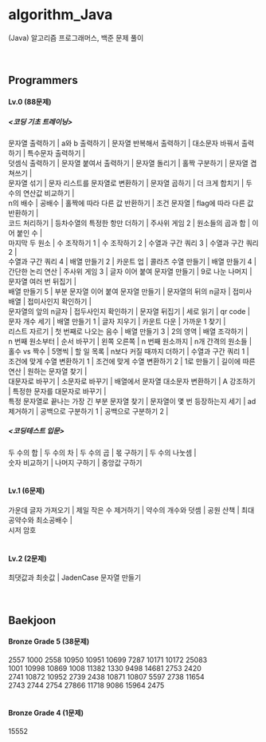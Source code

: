 # algorithm_Java
(Java) 알고리즘 프로그래머스, 백준 문제 풀이
</br></br></br>
 
 
## Programmers
#### Lv.0 (88문제)
##### <코딩 기초 트레이닝>
문자열 출력하기 | a와 b 출력하기 | 문자열 반복해서 출력하기 | 대소문자 바꿔서 출력하기 | 특수문자 출력하기 |
</br>덧셈식 출력하기 | 문자열 붙여서 출력하기 | 문자열 돌리기 | 홀짝 구분하기 | 문자열 겹쳐쓰기 |
</br>문자열 섞기 | 문자 리스트를 문자열로 변환하기 | 문자열 곱하기 | 더 크게 합치기 | 두 수의 연산값 비교하기 |
</br>n의 배수 | 공배수 | 홀짝에 따라 다른 값 반환하기 | 조건 문자열 | flag에 따라 다른 값 반환하기 |
</br>코드 처리하기 | 등차수열의 특정한 항만 더하기 | 주사위 게임 2 | 원소들의 곱과 합 | 이어 붙인 수 |
</br>마지막 두 원소 | 수 조작하기 1 | 수 조작하기 2 | 수열과 구간 쿼리 3 | 수열과 구간 쿼리 2 |
</br>수열과 구간 쿼리 4 | 배열 만들기 2 | 카운트 업 | 콜라츠 수열 만들기 | 배열 만들기 4 |
</br>간단한 논리 연산 | 주사위 게임 3 | 글자 이어 붙여 문자열 만들기 | 9로 나눈 나머지 | 문자열 여러 번 뒤집기 |
</br>배열 만들기 5 | 부분 문자열 이어 붙여 문자열 만들기 | 문자열의 뒤의 n글자 | 접미사 배열 | 접미사인지 확인하기 |
</br>문자열의 앞의 n글자 | 접두사인지 확인하기 | 문자열 뒤집기 | 세로 읽기 | qr code |
</br>문자 개수 세기 | 배열 만들기 1 | 글자 지우기 | 카운트 다운 | 가까운 1 찾기 |
</br>리스트 자르기 | 첫 번째로 나오는 음수 | 배열 만들기 3 | 2의 영역 | 배열 조각하기 |
</br>n 번째 원소부터 | 순서 바꾸기 | 왼쪽 오른쪽 | n 번째 원소까지 | n개 간격의 원소들 |
</br>홀수 vs 짝수 | 5명씩 | 할 일 목록 | n보다 커질 때까지 더하기 | 수열과 구간 쿼리 1 |
</br>조건에 맞게 수열 변환하기 1 | 조건에 맞게 수열 변환하기 2 | 1로 만들기 | 길이에 따른 연산 | 원하는 문자열 찾기 |
</br>대문자로 바꾸기 | 소문자로 바꾸기 | 배열에서 문자열 대소문자 변환하기 | A 강조하기 | 특정한 문자를 대문자로 바꾸기 |
</br>특정 문자열로 끝나는 가장 긴 부분 문자열 찾기 | 문자열이 몇 번 등장하는지 세기 | ad 제거하기 | 공백으로 구분하기 1 | 공백으로 구분하기 2 |
</br>

##### <코딩테스트 입문>
두 수의 합 | 두 수의 차 | 두 수의 곱 | 몫 구하기 | 두 수의 나눗셈 | 
</br>숫자 비교하기 | 나머지 구하기 | 중앙값 구하기
</br></br>

#### Lv.1 (6문제)
가운데 글자 가져오기 | 제일 작은 수 제거하기 | 약수의 개수와 덧셈 | 공원 산책 | 최대공약수와 최소공배수 |
</br>시저 암호
</br></br>

#### Lv.2 (2문제)
최댓값과 최솟값 | JadenCase 문자열 만들기
</br></br></br>
 
## Baekjoon
#### Bronze Grade 5 (38문제)
2557 1000 2558 10950 10951 10699 7287 10171 10172 25083
</br>1001 10998 10869 1008 11382 1330 9498 14681 2753 2420
</br>2741 10872 10952 2739 2438 10871 10807 5597 2738 11654
</br>2743 2744 2754 27866 11718 9086 15964 2475
</br></br>

#### Bronze Grade 4 (1문제)
15552
